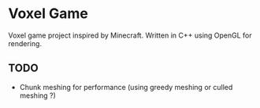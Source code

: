 # Voxel Game

Voxel game project inspired by Minecraft. Written in C++ using OpenGL for rendering.

## TODO

- Chunk meshing for performance (using greedy meshing or culled meshing ?)
